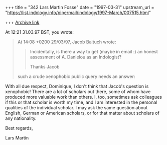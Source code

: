 +++
title = "342 Lars Martin Fosse"
date = "1997-03-31"
upstream_url = "https://list.indology.info/pipermail/indology/1997-March/007515.html"

+++
[Archive link](https://list.indology.info/pipermail/indology/1997-March/007515.html)

At 12:21 31.03.97 BST, you wrote:
>At 14:08 +0200 29/03/97, Jacob Baltuch wrote:
>>
>>Incidentally, is there a way to get (maybe in email :)
>>an honest assessment of A. Danielou as an Indologist?
>>
>>Thanks
>>Jacob
>
>such a crude xenophobic public query needs an answer:

With all due respect, Dominique, I don't think that Jacob's question is
xenophobic! There are a lot of scholars out there, some of whom have
produced more valuable work than others. I, too, sometimes ask colleagues if
this or that scholar is worth my time, and I am interested in the personal
qualities of the individual scholar. I may ask the same question about
English, German or American scholars, or for that matter about scholars of
any nationality. 

Best regards,

Lars Martin 





